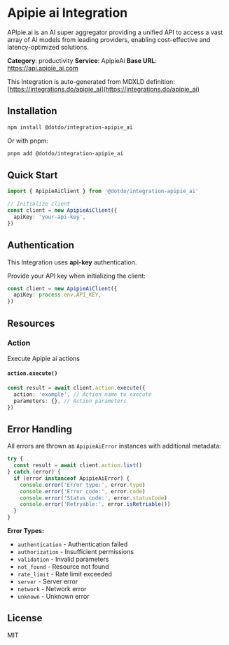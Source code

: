 # Apipie ai Integration

APIpie.ai is an AI super aggregator providing a unified API to access a vast array of AI models from leading providers, enabling cost-effective and latency-optimized solutions.

**Category**: productivity
**Service**: ApipieAi
**Base URL**: https://api.apipie_ai.com

This Integration is auto-generated from MDXLD definition: [https://integrations.do/apipie_ai](https://integrations.do/apipie_ai)

## Installation

```bash
npm install @dotdo/integration-apipie_ai
```

Or with pnpm:

```bash
pnpm add @dotdo/integration-apipie_ai
```

## Quick Start

```typescript
import { ApipieAiClient } from '@dotdo/integration-apipie_ai'

// Initialize client
const client = new ApipieAiClient({
  apiKey: 'your-api-key',
})
```

## Authentication

This Integration uses **api-key** authentication.

Provide your API key when initializing the client:

```typescript
const client = new ApipieAiClient({
  apiKey: process.env.API_KEY,
})
```

## Resources

### Action

Execute Apipie ai actions

#### `action.execute()`

```typescript
const result = await client.action.execute({
  action: 'example', // Action name to execute
  parameters: {}, // Action parameters
})
```

## Error Handling

All errors are thrown as `ApipieAiError` instances with additional metadata:

```typescript
try {
  const result = await client.action.list()
} catch (error) {
  if (error instanceof ApipieAiError) {
    console.error('Error type:', error.type)
    console.error('Error code:', error.code)
    console.error('Status code:', error.statusCode)
    console.error('Retryable:', error.isRetriable())
  }
}
```

**Error Types:**

- `authentication` - Authentication failed
- `authorization` - Insufficient permissions
- `validation` - Invalid parameters
- `not_found` - Resource not found
- `rate_limit` - Rate limit exceeded
- `server` - Server error
- `network` - Network error
- `unknown` - Unknown error

## License

MIT
